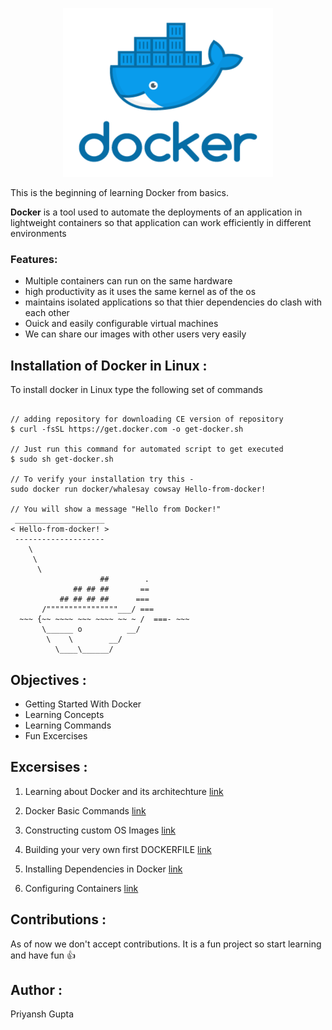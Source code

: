 <p align="center">
 <img width="336" height="270" src="Images/geektechstuff_docker.png">
</p>

This is the beginning of learning Docker from basics. 

**Docker** is a tool used to automate the deployments of an application in lightweight containers so that application can work efficiently in different environments 

### Features:

 - Multiple containers can run on the same hardware
 - high productivity as it uses the same kernel as of the os 
 - maintains isolated applications so that thier dependencies do clash with each other
 - Ouick and easily configurable virtual machines
 - We can share our images with other users very easily 

## Installation of Docker in Linux :

To install docker in Linux type the following set of commands

```shell 

// adding repository for downloading CE version of repository
$ curl -fsSL https://get.docker.com -o get-docker.sh

// Just run this command for automated script to get executed
$ sudo sh get-docker.sh

// To verify your installation try this -
sudo docker run docker/whalesay cowsay Hello-from-docker!

// You will show a message "Hello from Docker!"
 ____________________ 
< Hello-from-docker! >
 -------------------- 
    \
     \
      \     
                    ##        .            
              ## ## ##       ==            
           ## ## ## ##      ===            
       /""""""""""""""""___/ ===        
  ~~~ {~~ ~~~~ ~~~ ~~~~ ~~ ~ /  ===- ~~~   
       \______ o          __/            
        \    \        __/             
          \____\______/   

```

## Objectives :


- Getting Started With Docker
- Learning Concepts 
- Learning Commands
- Fun Excercises

## Excersises :

1. Learning about Docker and its architechture [link](https://github.com/priyansh19/Fun-With-Docker/blob/master/E1-LearnDocker/README.md)

2. Docker Basic Commands [link](https://github.com/priyansh19/Fun-With-Docker/blob/master/E2-Docker_Commands/README.md)

3. Constructing custom OS Images [link]()

4. Building your very own first DOCKERFILE [link]()

5. Installing Dependencies in Docker [link]()

6. Configuring Containers [link]()

## Contributions :

As of now we don't accept contributions. It is a fun project so start learning and have fun :+1:

## Author :

Priyansh Gupta
